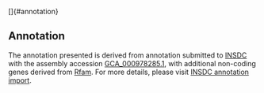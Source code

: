 []{#annotation}

Annotation
----------

The annotation presented is derived from annotation submitted to
[INSDC](http://www.insdc.org) with the assembly accession
[GCA\_000978285.1](http://www.ebi.ac.uk/ena/data/view/GCA_000978285.1),
with additional non-coding genes derived from
[Rfam](http://rfam.xfam.org/). For more details, please visit [INSDC
annotation
import](http://ensemblgenomes.org/info/data/insdc_annotation).
